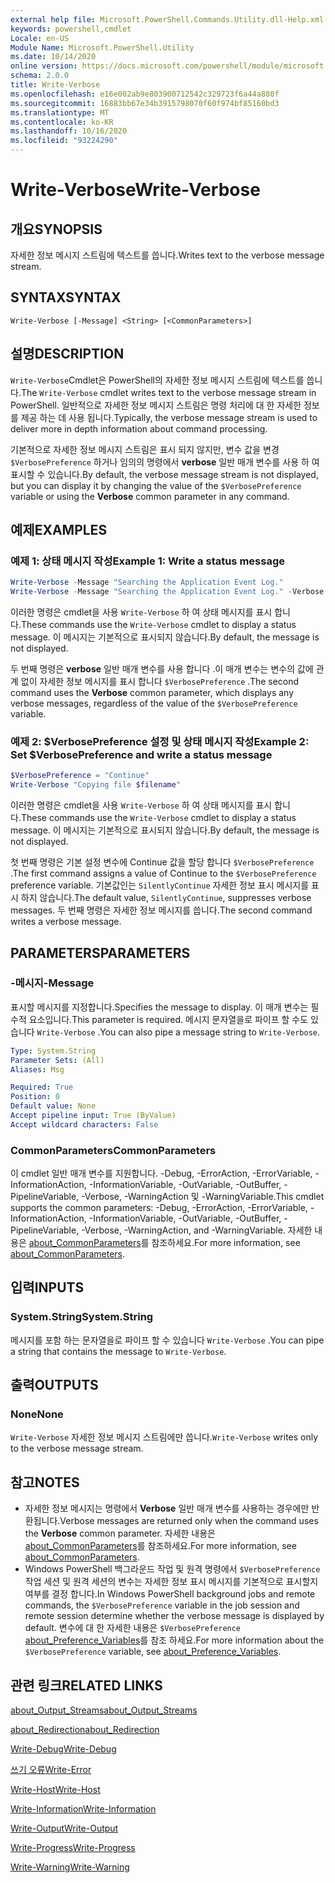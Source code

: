 ```yaml
---
external help file: Microsoft.PowerShell.Commands.Utility.dll-Help.xml
keywords: powershell,cmdlet
Locale: en-US
Module Name: Microsoft.PowerShell.Utility
ms.date: 10/14/2020
online version: https://docs.microsoft.com/powershell/module/microsoft.powershell.utility/write-verbose?view=powershell-5.1&WT.mc_id=ps-gethelp
schema: 2.0.0
title: Write-Verbose
ms.openlocfilehash: e16e002ab9e803900712542c329723f6a44a880f
ms.sourcegitcommit: 16883bb67e34b3915798070f60f974bf85160bd3
ms.translationtype: MT
ms.contentlocale: ko-KR
ms.lasthandoff: 10/16/2020
ms.locfileid: "93224290"
---
```

# <span data-ttu-id="b76d9-103">Write-Verbose</span><span class="sxs-lookup"><span data-stu-id="b76d9-103">Write-Verbose</span></span>

## <span data-ttu-id="b76d9-104">개요</span><span class="sxs-lookup"><span data-stu-id="b76d9-104">SYNOPSIS</span></span>
<span data-ttu-id="b76d9-105">자세한 정보 메시지 스트림에 텍스트를 씁니다.</span><span class="sxs-lookup"><span data-stu-id="b76d9-105">Writes text to the verbose message stream.</span></span>

## <span data-ttu-id="b76d9-106">SYNTAX</span><span class="sxs-lookup"><span data-stu-id="b76d9-106">SYNTAX</span></span>

```
Write-Verbose [-Message] <String> [<CommonParameters>]
```

## <span data-ttu-id="b76d9-107">설명</span><span class="sxs-lookup"><span data-stu-id="b76d9-107">DESCRIPTION</span></span>

<span data-ttu-id="b76d9-108">`Write-Verbose`Cmdlet은 PowerShell의 자세한 정보 메시지 스트림에 텍스트를 씁니다.</span><span class="sxs-lookup"><span data-stu-id="b76d9-108">The `Write-Verbose` cmdlet writes text to the verbose message stream in PowerShell.</span></span> <span data-ttu-id="b76d9-109">일반적으로 자세한 정보 메시지 스트림은 명령 처리에 대 한 자세한 정보를 제공 하는 데 사용 됩니다.</span><span class="sxs-lookup"><span data-stu-id="b76d9-109">Typically, the verbose message stream is used to deliver more in depth information about command processing.</span></span>

<span data-ttu-id="b76d9-110">기본적으로 자세한 정보 메시지 스트림은 표시 되지 않지만, 변수 값을 변경 `$VerbosePreference` 하거나 임의의 명령에서 **verbose** 일반 매개 변수를 사용 하 여 표시할 수 있습니다.</span><span class="sxs-lookup"><span data-stu-id="b76d9-110">By default, the verbose message stream is not displayed, but you can display it by changing the value of the `$VerbosePreference` variable or using the **Verbose** common parameter in any command.</span></span>

## <span data-ttu-id="b76d9-111">예제</span><span class="sxs-lookup"><span data-stu-id="b76d9-111">EXAMPLES</span></span>

### <span data-ttu-id="b76d9-112">예제 1: 상태 메시지 작성</span><span class="sxs-lookup"><span data-stu-id="b76d9-112">Example 1: Write a status message</span></span>

```powershell
Write-Verbose -Message "Searching the Application Event Log."
Write-Verbose -Message "Searching the Application Event Log." -Verbose
```

<span data-ttu-id="b76d9-113">이러한 명령은 cmdlet을 사용 `Write-Verbose` 하 여 상태 메시지를 표시 합니다.</span><span class="sxs-lookup"><span data-stu-id="b76d9-113">These commands use the `Write-Verbose` cmdlet to display a status message.</span></span> <span data-ttu-id="b76d9-114">이 메시지는 기본적으로 표시되지 않습니다.</span><span class="sxs-lookup"><span data-stu-id="b76d9-114">By default, the message is not displayed.</span></span>

<span data-ttu-id="b76d9-115">두 번째 명령은 **verbose** 일반 매개 변수를 사용 합니다 .이 매개 변수는 변수의 값에 관계 없이 자세한 정보 메시지를 표시 합니다 `$VerbosePreference` .</span><span class="sxs-lookup"><span data-stu-id="b76d9-115">The second command uses the **Verbose** common parameter, which displays any verbose messages, regardless of the value of the `$VerbosePreference` variable.</span></span>

### <span data-ttu-id="b76d9-116">예제 2: $VerbosePreference 설정 및 상태 메시지 작성</span><span class="sxs-lookup"><span data-stu-id="b76d9-116">Example 2: Set $VerbosePreference and write a status message</span></span>

```powershell
$VerbosePreference = "Continue"
Write-Verbose "Copying file $filename"
```

<span data-ttu-id="b76d9-117">이러한 명령은 cmdlet을 사용 `Write-Verbose` 하 여 상태 메시지를 표시 합니다.</span><span class="sxs-lookup"><span data-stu-id="b76d9-117">These commands use the `Write-Verbose` cmdlet to display a status message.</span></span> <span data-ttu-id="b76d9-118">이 메시지는 기본적으로 표시되지 않습니다.</span><span class="sxs-lookup"><span data-stu-id="b76d9-118">By default, the message is not displayed.</span></span>

<span data-ttu-id="b76d9-119">첫 번째 명령은 기본 설정 변수에 Continue 값을 할당 합니다 `$VerbosePreference` .</span><span class="sxs-lookup"><span data-stu-id="b76d9-119">The first command assigns a value of Continue to the `$VerbosePreference` preference variable.</span></span> <span data-ttu-id="b76d9-120">기본값인는 `SilentlyContinue` 자세한 정보 표시 메시지를 표시 하지 않습니다.</span><span class="sxs-lookup"><span data-stu-id="b76d9-120">The default value, `SilentlyContinue`, suppresses verbose messages.</span></span> <span data-ttu-id="b76d9-121">두 번째 명령은 자세한 정보 메시지를 씁니다.</span><span class="sxs-lookup"><span data-stu-id="b76d9-121">The second command writes a verbose message.</span></span>

## <span data-ttu-id="b76d9-122">PARAMETERS</span><span class="sxs-lookup"><span data-stu-id="b76d9-122">PARAMETERS</span></span>

### <span data-ttu-id="b76d9-123">-메시지</span><span class="sxs-lookup"><span data-stu-id="b76d9-123">-Message</span></span>

<span data-ttu-id="b76d9-124">표시할 메시지를 지정합니다.</span><span class="sxs-lookup"><span data-stu-id="b76d9-124">Specifies the message to display.</span></span> <span data-ttu-id="b76d9-125">이 매개 변수는 필수적 요소입니다.</span><span class="sxs-lookup"><span data-stu-id="b76d9-125">This parameter is required.</span></span> <span data-ttu-id="b76d9-126">메시지 문자열을로 파이프 할 수도 있습니다 `Write-Verbose` .</span><span class="sxs-lookup"><span data-stu-id="b76d9-126">You can also pipe a message string to `Write-Verbose`.</span></span>

```yaml
Type: System.String
Parameter Sets: (All)
Aliases: Msg

Required: True
Position: 0
Default value: None
Accept pipeline input: True (ByValue)
Accept wildcard characters: False
```

### <span data-ttu-id="b76d9-127">CommonParameters</span><span class="sxs-lookup"><span data-stu-id="b76d9-127">CommonParameters</span></span>

<span data-ttu-id="b76d9-128">이 cmdlet 일반 매개 변수를 지원합니다. -Debug, -ErrorAction, -ErrorVariable, -InformationAction, -InformationVariable, -OutVariable, -OutBuffer, -PipelineVariable, -Verbose, -WarningAction 및 -WarningVariable.</span><span class="sxs-lookup"><span data-stu-id="b76d9-128">This cmdlet supports the common parameters: -Debug, -ErrorAction, -ErrorVariable, -InformationAction, -InformationVariable, -OutVariable, -OutBuffer, -PipelineVariable, -Verbose, -WarningAction, and -WarningVariable.</span></span> <span data-ttu-id="b76d9-129">자세한 내용은 [about_CommonParameters](../Microsoft.PowerShell.Core/About/about_CommonParameters.md)를 참조하세요.</span><span class="sxs-lookup"><span data-stu-id="b76d9-129">For more information, see [about_CommonParameters](../Microsoft.PowerShell.Core/About/about_CommonParameters.md).</span></span>

## <span data-ttu-id="b76d9-130">입력</span><span class="sxs-lookup"><span data-stu-id="b76d9-130">INPUTS</span></span>

### <span data-ttu-id="b76d9-131">System.String</span><span class="sxs-lookup"><span data-stu-id="b76d9-131">System.String</span></span>

<span data-ttu-id="b76d9-132">메시지를 포함 하는 문자열을로 파이프 할 수 있습니다 `Write-Verbose` .</span><span class="sxs-lookup"><span data-stu-id="b76d9-132">You can pipe a string that contains the message to `Write-Verbose`.</span></span>

## <span data-ttu-id="b76d9-133">출력</span><span class="sxs-lookup"><span data-stu-id="b76d9-133">OUTPUTS</span></span>

### <span data-ttu-id="b76d9-134">None</span><span class="sxs-lookup"><span data-stu-id="b76d9-134">None</span></span>

<span data-ttu-id="b76d9-135">`Write-Verbose` 자세한 정보 메시지 스트림에만 씁니다.</span><span class="sxs-lookup"><span data-stu-id="b76d9-135">`Write-Verbose` writes only to the verbose message stream.</span></span>

## <span data-ttu-id="b76d9-136">참고</span><span class="sxs-lookup"><span data-stu-id="b76d9-136">NOTES</span></span>

- <span data-ttu-id="b76d9-137">자세한 정보 메시지는 명령에서 **Verbose** 일반 매개 변수를 사용하는 경우에만 반환됩니다.</span><span class="sxs-lookup"><span data-stu-id="b76d9-137">Verbose messages are returned only when the command uses the **Verbose** common parameter.</span></span> <span data-ttu-id="b76d9-138">자세한 내용은 [about_CommonParameters](https://go.microsoft.com/fwlink/?LinkID=113216)를 참조하세요.</span><span class="sxs-lookup"><span data-stu-id="b76d9-138">For more information, see [about_CommonParameters](https://go.microsoft.com/fwlink/?LinkID=113216).</span></span>
- <span data-ttu-id="b76d9-139">Windows PowerShell 백그라운드 작업 및 원격 명령에서 `$VerbosePreference` 작업 세션 및 원격 세션의 변수는 자세한 정보 표시 메시지를 기본적으로 표시할지 여부를 결정 합니다.</span><span class="sxs-lookup"><span data-stu-id="b76d9-139">In Windows PowerShell background jobs and remote commands, the `$VerbosePreference` variable in the job session and remote session determine whether the verbose message is displayed by default.</span></span>
  <span data-ttu-id="b76d9-140">변수에 대 한 자세한 내용은 `$VerbosePreference` [about_Preference_Variables](../Microsoft.PowerShell.Core/About/about_Preference_Variables.md)를 참조 하세요.</span><span class="sxs-lookup"><span data-stu-id="b76d9-140">For more information about the `$VerbosePreference` variable, see [about_Preference_Variables](../Microsoft.PowerShell.Core/About/about_Preference_Variables.md).</span></span>

## <span data-ttu-id="b76d9-141">관련 링크</span><span class="sxs-lookup"><span data-stu-id="b76d9-141">RELATED LINKS</span></span>

[<span data-ttu-id="b76d9-142">about_Output_Streams</span><span class="sxs-lookup"><span data-stu-id="b76d9-142">about_Output_Streams</span></span>](../Microsoft.PowerShell.Core/About/about_Output_Streams.md)

[<span data-ttu-id="b76d9-143">about_Redirection</span><span class="sxs-lookup"><span data-stu-id="b76d9-143">about_Redirection</span></span>](../Microsoft.PowerShell.Core/About/about_Redirection.md)

[<span data-ttu-id="b76d9-144">Write-Debug</span><span class="sxs-lookup"><span data-stu-id="b76d9-144">Write-Debug</span></span>](Write-Debug.md)

[<span data-ttu-id="b76d9-145">쓰기 오류</span><span class="sxs-lookup"><span data-stu-id="b76d9-145">Write-Error</span></span>](Write-Error.md)

[<span data-ttu-id="b76d9-146">Write-Host</span><span class="sxs-lookup"><span data-stu-id="b76d9-146">Write-Host</span></span>](Write-Host.md)

[<span data-ttu-id="b76d9-147">Write-Information</span><span class="sxs-lookup"><span data-stu-id="b76d9-147">Write-Information</span></span>](Write-Information.md)

[<span data-ttu-id="b76d9-148">Write-Output</span><span class="sxs-lookup"><span data-stu-id="b76d9-148">Write-Output</span></span>](Write-Output.md)

[<span data-ttu-id="b76d9-149">Write-Progress</span><span class="sxs-lookup"><span data-stu-id="b76d9-149">Write-Progress</span></span>](Write-Progress.md)

[<span data-ttu-id="b76d9-150">Write-Warning</span><span class="sxs-lookup"><span data-stu-id="b76d9-150">Write-Warning</span></span>](Write-Warning.md)
